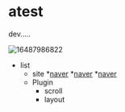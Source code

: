 # atest
dev.....


![16487986822](https://github.com/m-kyu/atest/assets/53500545/8c66ef5c-f336-49fc-bcc7-621b2fa87ad5)

* list
  * site
    *<a href="https://naver.com">naver</a>
    *<a href="https://naver.com">naver</a>
    *<a href="https://naver.com">naver</a>
  * Plugin
    * scroll
    * layout
